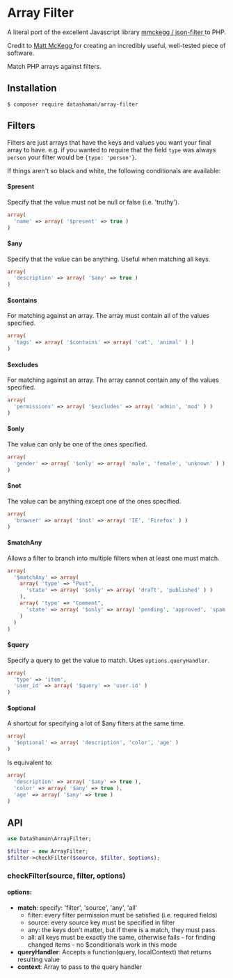 Array Filter
===

A literal port of the excellent Javascript library [ mmckegg / json-filter ](https://github.com/mmckegg/json-filter) to PHP.

Credit to [ Matt McKegg ](https://github.com/mmckegg) for creating an incredibly useful, well-tested piece of software.

Match PHP arrays against filters.

## Installation

```shell
$ composer require datashaman/array-filter
```

## Filters

Filters are just arrays that have the keys and values you want your final array to have. e.g. if you wanted to require that the field `type` was always `person` your filter would be `{type: 'person'}`. 

If things aren't so black and white, the following conditionals are available:

#### $present

Specify that the value must not be null or false (i.e. 'truthy'). 

```php
array(
  'name' => array( '$present' => true )
)
```

#### $any

Specify that the value can be anything. Useful when matching all keys.

```php
array(
  'description' => array( '$any' => true )
)
```

#### $contains

For matching against an array. The array must contain all of the values specified.

```php
array(
  'tags' => array( '$contains' => array( 'cat', 'animal' ) )
)
```

#### $excludes

For matching against an array. The array cannot contain any of the values specified.

```php
array(
  'permissions' => array( '$excludes' => array( 'admin', 'mod' ) )
)
```

#### $only

The value can only be one of the ones specified.

```php
array(
  'gender' => array( '$only' => array( 'male', 'female', 'unknown' ) )
)
```

#### $not

The value can be anything except one of the ones specified.

```php
array(
  'browser' => array( '$not' => array( 'IE', 'Firefox' ) )
)
```

#### $matchAny

Allows a filter to branch into multiple filters when at least one must match.

```php
array(
  '$matchAny' => array(
    array( 'type' => "Post",
      'state' => array( '$only' => array( 'draft', 'published' ) )
    ),
    array( 'type' => "Comment",
      'state' => array( '$only' => array( 'pending', 'approved', 'spam' ) )
    )
  )
)
```

#### $query

Specify a query to get the value to match. Uses `options.queryHandler`.

```php
array(
  'type' => 'item',
  'user_id' => array( '$query' => 'user.id' )
)
```

#### $optional

A shortcut for specifying a lot of $any filters at the same time.

```php
array(
  '$optional' => array( 'description', 'color', 'age' )
)
```

Is equivalent to:

```php
array(
  'description' => array( '$any' => true ),
  'color' => array( '$any' => true ),
  'age' => array( '$any' => true )
)
```

## API

```php
use DataShaman\ArrayFilter;

$filter = new ArrayFilter;
$filter->checkFilter($source, $filter, $options);
```

### checkFilter(source, filter, options)

#### options:

- **match**: specify: 'filter', 'source', 'any', 'all'
  - filter: every filter permission must be satisfied (i.e. required fields)
  - source: every source key must be specified in filter
  - any: the keys don't matter, but if there is a match, they must pass
  - all: all keys must be exactly the same, otherwise fails - for finding changed items - no $conditionals work in this mode
- **queryHandler**: Accepts a function(query, localContext) that returns resulting value
- **context**: Array to pass to the query handler
